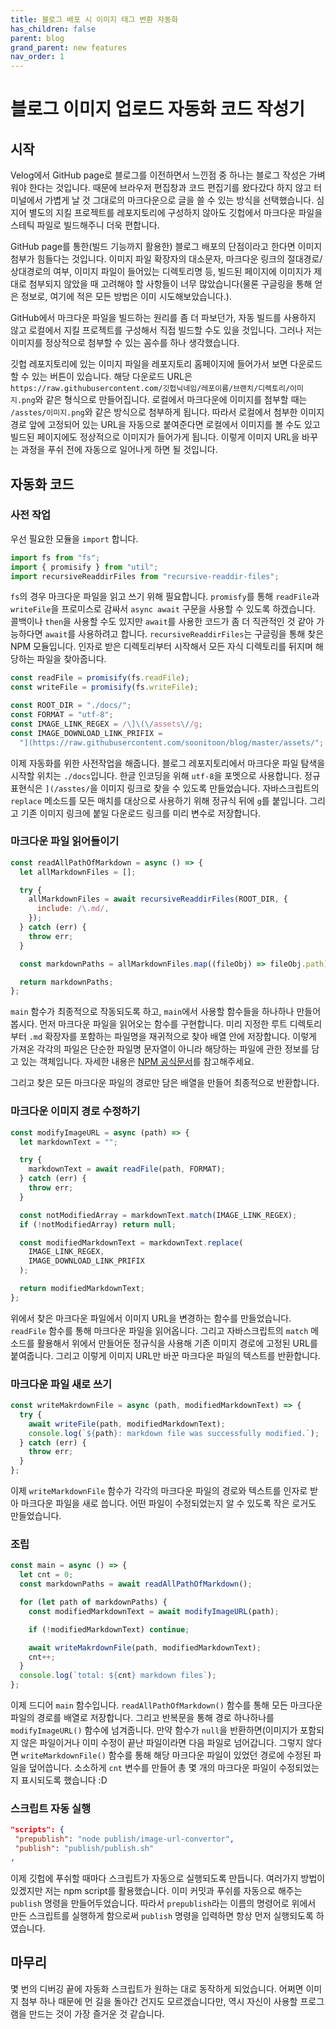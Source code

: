 ```yaml
---
title: 블로그 배포 시 이미지 태그 변환 자동화
has_children: false
parent: blog
grand_parent: new features
nav_order: 1
---
```


# 블로그 이미지 업로드 자동화 코드 작성기

## 시작

Velog에서 GitHub page로 블로그를 이전하면서 느낀점 중 하나는 블로그 작성은 가벼워야 한다는 것입니다. 때문에 브라우저 편집창과 코드 편집기를 왔다갔다 하지 않고 터미널에서 가볍게 날 것 그대로의 마크다운으로 글을 쓸 수 있는 방식을 선택했습니다. 심지어 별도의 지킬 프로젝트를 레포지토리에 구성하지 않아도 깃헙에서 마크다운 파일을 스테틱 파일로 빌드해주니 더욱 편합니다.

GitHub page를 통한(빌드 기능까지 활용한) 블로그 배포의 단점이라고 한다면 이미지 첨부가 힘들다는 것입니다. 이미지 파일 확장자의 대소문자, 마크다운 링크의 절대경로/상대경로의 여부, 이미지 파일이 들어있는 디렉토리명 등, 빌드된 페이지에 이미지가 제대로 첨부되지 않았을 때 고려해야 할 사항들이 너무 많았습니다(물론 구글링을 통해 얻은 정보로, 여기에 적은 모든 방법은 이미 시도해보았습니다.).

GitHub에서 마크다운 파일을 빌드하는 원리를 좀 더 파보던가, 자동 빌드를 사용하지 않고 로컬에서 지킬 프로젝트를 구성해서 직접 빌드할 수도 있을 것입니다. 그러나 저는 이미지를 정상적으로 첨부할 수 있는 꼼수를 하나 생각했습니다.

깃헙 레포지토리에 있는 이미지 파일을 레포지토리 홈페이지에 들어가서 보면 다운로드 할 수 있는 버튼이 있습니다. 해당 다운로드 URL은 `https://raw.githubusercontent.com/깃헙닉네임/레포이름/브랜치/디렉토리/이미지.png`와 같은 형식으로 만들어집니다. 로컬에서 마크다운에 이미지를 첨부할 때는 `/asstes/이미지.png`와 같은 방식으로 첨부하게 됩니다. 따라서 로컬에서 첨부한 이미지 경로 앞에 고정되어 있는 URL을 자동으로 붙여준다면 로컬에서 이미지를 볼 수도 있고 빌드된 페이지에도 정상적으로 이미지가 들어가게 됩니다. 이렇게 이미지 URL을 바꾸는 과정을 푸쉬 전에 자동으로 일어나게 하면 될 것입니다.

## 자동화 코드

### 사전 작업

우선 필요한 모듈을 `import` 합니다.

```javascript
import fs from "fs";
import { promisify } from "util";
import recursiveReaddirFiles from "recursive-readdir-files";
```

`fs`의 경우 마크다운 파일을 읽고 쓰기 위해 필요합니다. `promisfy`를 통해 `readFile`과 `writeFile`을 프로미스로 감싸서 `async await` 구문을 사용할 수 있도록 하겠습니다. 콜백이나 `then`을 사용할 수도 있지만 `await`를 사용한 코드가 좀 더 직관적인 것 같아 가능하다면 `await`를 사용하려고 합니다. `recursiveReaddirFiles`는 구글링을 통해 찾은 NPM 모듈입니다. 인자로 받은 디렉토리부터 시작해서 모든 자식 디렉토리를 뒤지며 해당하는 파일을 찾아줍니다.

```javascript
const readFile = promisify(fs.readFile);
const writeFile = promisify(fs.writeFile);

const ROOT_DIR = "./docs/";
const FORMAT = "utf-8";
const IMAGE_LINK_REGEX = /\]\(\/assets\//g;
const IMAGE_DOWNLOAD_LINK_PRIFIX =
  "](https://raw.githubusercontent.com/soonitoon/blog/master/assets/";
```

이제 자동화를 위한 사전작업을 해줍니다. 블로그 레포지토리에서 마크다운 파일 탐색을 시작할 위치는 `./docs`입니다. 한글 인코딩을 위해 `utf-8`을 포멧으로 사용합니다. 정규표현식은 `](/asstes/`을 이미지 링크로 찾을 수 있도록 만들었습니다. 자바스크립트의 `replace` 메소드를 모든 매치를 대상으로 사용하기 위해 정규식 뒤에 `g`를 붙입니다. 그리고 기존 이미지 링크에 붙일 다운로드 링크를 미리 변수로 저장합니다.

### 마크다운 파일 읽어들이기

```javascript
const readAllPathOfMarkdown = async () => {
  let allMarkdownFiles = [];

  try {
    allMarkdownFiles = await recursiveReaddirFiles(ROOT_DIR, {
      include: /\.md/,
    });
  } catch (err) {
    throw err;
  }

  const markdownPaths = allMarkdownFiles.map((fileObj) => fileObj.path);

  return markdownPaths;
};
```

`main` 함수가 최종적으로 작동되도록 하고, `main`에서 사용할 함수들을 하나하나 만들어봅시다. 먼저 마크다운 파일을 읽어오는 함수를 구현합니다. 미리 지정한 루트 디렉토리부터 `.md` 확장자를 포함하는 파일명을 재귀적으로 찾아 배열 안에 저장합니다. 이렇게 가져온 각각의 파일은 단순한 파일명 문자열이 아니라 해당하는 파일에 관한 정보를 담고 있는 객체입니다. 자세한 내용은 [NPM 공식문서](https://www.npmjs.com/package/recursive-readdir-files)를 참고해주세요.

그리고 찾은 모든 마크다운 파일의 경로만 담은 배열을 만들어 최종적으로 반환합니다.

### 마크다운 이미지 경로 수정하기

```javascript
const modifyImageURL = async (path) => {
  let markdownText = "";

  try {
    markdownText = await readFile(path, FORMAT);
  } catch (err) {
    throw err;
  }

  const notModifiedArray = markdownText.match(IMAGE_LINK_REGEX);
  if (!notModifiedArray) return null;

  const modifiedMarkdownText = markdownText.replace(
    IMAGE_LINK_REGEX,
    IMAGE_DOWNLOAD_LINK_PRIFIX
  );

  return modifiedMarkdownText;
};
```

 위에서 찾은 마크다운 파일에서 이미지 URL을 변경하는 함수를 만들었습니다. `readFile` 함수를 통해 마크다운 파일을 읽어옵니다. 그리고 자바스크립트의 `match` 메소드를 활용해서 위에서 만들어둔 정규식을 사용해 기존 이미지 경로에 고정된 URL를 붙여줍니다. 그리고 이렇게 이미지 URL만 바꾼 마크다운 파일의 텍스트를 반환합니다.

### 마크다운 파일 새로 쓰기

```javascript
const writeMakrdownFile = async (path, modifiedMarkdownText) => {
  try {
    await writeFile(path, modifiedMarkdownText);
    console.log(`${path}: markdown file was successfully modified.`);
  } catch (err) {
    throw err;
  }
};
```

이제 `writeMarkdownFile` 함수가 각각의 마크다운 파일의 경로와 텍스트를 인자로 받아 마크다운 파일을 새로 씁니다. 어떤 파일이 수정되었는지 알 수 있도록 작은 로거도 만들었습니다.

### 조립

```javascript
const main = async () => {
  let cnt = 0;
  const markdownPaths = await readAllPathOfMarkdown();

  for (let path of markdownPaths) {
    const modifiedMarkdownText = await modifyImageURL(path);

    if (!modifiedMarkdownText) continue;

    await writeMakrdownFile(path, modifiedMarkdownText);
    cnt++;
  }
  console.log(`total: ${cnt} markdown files`);
};
```

이제 드디어 `main` 함수입니다. `readAllPathOfMarkdown()` 함수를 통해 모든 마크다운 파일의 경로를 배열로 저장합니다. 그리고 반복문을 통해 경로 하나하나를 `modifyImageURL()` 함수에 넘겨줍니다. 만약 함수가 `null`을 반환하면(이미지가 포함되지 않은 파일이거나 이미 수정이 끝난 파일이라면 다음 파일로 넘어갑니다. 그렇지 않다면 `writeMarkdownFile()` 함수를 통해 해당 마크다운 파일이 있었던 경로에 수정된 파일을 덮어씁니다. 소소하게 `cnt` 변수를 만들어 총 몇 개의 마크다운 파일이 수정되었는지 표시되도록 했습니다 :D

### 스크립트 자동 실행

```json
"scripts": {
 "prepublish": "node publish/image-url-convertor",
 "publish": "publish/publish.sh"
,
```

이제 깃헙에 푸쉬할 때마다 스크립트가 자동으로 실행되도록 만듭니다. 여러가지 방법이 있겠지만 저는 npm script를 활용했습니다. 이미 커밋과 푸쉬를 자동으로 해주는 `publish` 명령을 만들어두었습니다. 따라서 `prepublish`라는 이름의 명령어로 위에서 만든 스크립트를 실행하게 함으로써 `publish` 명령을 입력하면 항상 먼저 실행되도록 하였습니다.

## 마무리

몇 번의 디버깅 끝에 자동화 스크립트가 원하는 대로 동작하게 되었습니다. 어쩌면 이미지 첨부 하나 때문에 먼 길을 돌아간 건지도 모르겠습니다만, 역시 자신이 사용할 프로그램을 만드는 것이 가장 즐거운 것 같습니다.
